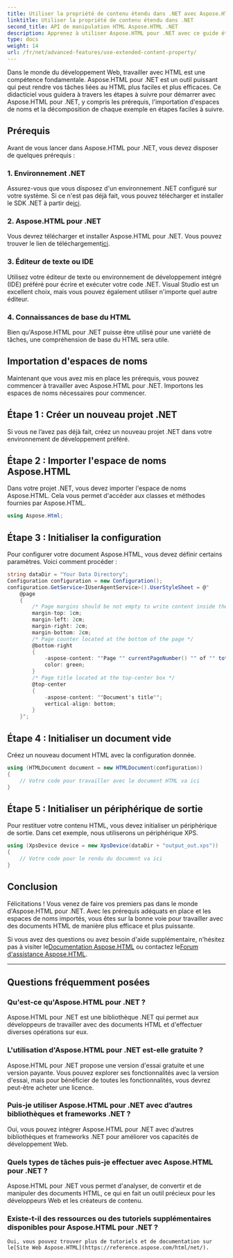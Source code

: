 ```yaml
---
title: Utiliser la propriété de contenu étendu dans .NET avec Aspose.HTML
linktitle: Utiliser la propriété de contenu étendu dans .NET
second_title: API de manipulation HTML Aspose.HTML .NET
description: Apprenez à utiliser Aspose.HTML pour .NET avec ce guide étape par étape. Améliorez vos compétences HTML et optimisez vos projets de développement Web.
type: docs
weight: 14
url: /fr/net/advanced-features/use-extended-content-property/
---
```


Dans le monde du développement Web, travailler avec HTML est une compétence fondamentale. Aspose.HTML pour .NET est un outil puissant qui peut rendre vos tâches liées au HTML plus faciles et plus efficaces. Ce didacticiel vous guidera à travers les étapes à suivre pour démarrer avec Aspose.HTML pour .NET, y compris les prérequis, l'importation d'espaces de noms et la décomposition de chaque exemple en étapes faciles à suivre.

## Prérequis

Avant de vous lancer dans Aspose.HTML pour .NET, vous devez disposer de quelques prérequis :

### 1. Environnement .NET

 Assurez-vous que vous disposez d'un environnement .NET configuré sur votre système. Si ce n'est pas déjà fait, vous pouvez télécharger et installer le SDK .NET à partir de[ici](https://releases.aspose.com/html/net/).

### 2. Aspose.HTML pour .NET

 Vous devrez télécharger et installer Aspose.HTML pour .NET. Vous pouvez trouver le lien de téléchargement[ici](https://releases.aspose.com/html/net/).

### 3. Éditeur de texte ou IDE

Utilisez votre éditeur de texte ou environnement de développement intégré (IDE) préféré pour écrire et exécuter votre code .NET. Visual Studio est un excellent choix, mais vous pouvez également utiliser n'importe quel autre éditeur.

### 4. Connaissances de base du HTML

Bien qu'Aspose.HTML pour .NET puisse être utilisé pour une variété de tâches, une compréhension de base du HTML sera utile.

## Importation d'espaces de noms

Maintenant que vous avez mis en place les prérequis, vous pouvez commencer à travailler avec Aspose.HTML pour .NET. Importons les espaces de noms nécessaires pour commencer.

## Étape 1 : Créer un nouveau projet .NET

Si vous ne l’avez pas déjà fait, créez un nouveau projet .NET dans votre environnement de développement préféré.

## Étape 2 : Importer l'espace de noms Aspose.HTML

Dans votre projet .NET, vous devez importer l'espace de noms Aspose.HTML. Cela vous permet d'accéder aux classes et méthodes fournies par Aspose.HTML.

```csharp
using Aspose.Html;
```

## Étape 3 : Initialiser la configuration

Pour configurer votre document Aspose.HTML, vous devez définir certains paramètres. Voici comment procéder :

```csharp
string dataDir = "Your Data Directory";
Configuration configuration = new Configuration();
configuration.GetService<IUserAgentService>().UserStyleSheet = @"
    @page 
    {
        /* Page margins should be not empty to write content inside the margin-boxes */
        margin-top: 1cm;
        margin-left: 2cm;
        margin-right: 2cm;
        margin-bottom: 2cm;
        /* Page counter located at the bottom of the page */
        @bottom-right
        {
            -aspose-content: ""Page "" currentPageNumber() "" of "" totalPagesNumber();
            color: green;
        }
        /* Page title located at the top-center box */
        @top-center
        {
            -aspose-content: ""Document's title"";
            vertical-align: bottom;
        }    
    }";
```

## Étape 4 : Initialiser un document vide

Créez un nouveau document HTML avec la configuration donnée.

```csharp
using (HTMLDocument document = new HTMLDocument(configuration))
{
    // Votre code pour travailler avec le document HTML va ici
}
```

## Étape 5 : Initialiser un périphérique de sortie

Pour restituer votre contenu HTML, vous devez initialiser un périphérique de sortie. Dans cet exemple, nous utiliserons un périphérique XPS.

```csharp
using (XpsDevice device = new XpsDevice(dataDir + "output_out.xps"))
{
    // Votre code pour le rendu du document va ici
}
```

## Conclusion

Félicitations ! Vous venez de faire vos premiers pas dans le monde d'Aspose.HTML pour .NET. Avec les prérequis adéquats en place et les espaces de noms importés, vous êtes sur la bonne voie pour travailler avec des documents HTML de manière plus efficace et plus puissante.

 Si vous avez des questions ou avez besoin d'aide supplémentaire, n'hésitez pas à visiter le[Documentation Aspose.HTML](https://reference.aspose.com/html/net/) ou contactez le[Forum d'assistance Aspose.HTML](https://forum.aspose.com/).

---

## Questions fréquemment posées

### Qu'est-ce qu'Aspose.HTML pour .NET ?
   Aspose.HTML pour .NET est une bibliothèque .NET qui permet aux développeurs de travailler avec des documents HTML et d'effectuer diverses opérations sur eux.

### L'utilisation d'Aspose.HTML pour .NET est-elle gratuite ?
   Aspose.HTML pour .NET propose une version d'essai gratuite et une version payante. Vous pouvez explorer ses fonctionnalités avec la version d'essai, mais pour bénéficier de toutes les fonctionnalités, vous devrez peut-être acheter une licence.

### Puis-je utiliser Aspose.HTML pour .NET avec d’autres bibliothèques et frameworks .NET ?
   Oui, vous pouvez intégrer Aspose.HTML pour .NET avec d’autres bibliothèques et frameworks .NET pour améliorer vos capacités de développement Web.

### Quels types de tâches puis-je effectuer avec Aspose.HTML pour .NET ?
   Aspose.HTML pour .NET vous permet d'analyser, de convertir et de manipuler des documents HTML, ce qui en fait un outil précieux pour les développeurs Web et les créateurs de contenu.

### Existe-t-il des ressources ou des tutoriels supplémentaires disponibles pour Aspose.HTML pour .NET ?
    Oui, vous pouvez trouver plus de tutoriels et de documentation sur le[Site Web Aspose.HTML](https://reference.aspose.com/html/net/).

